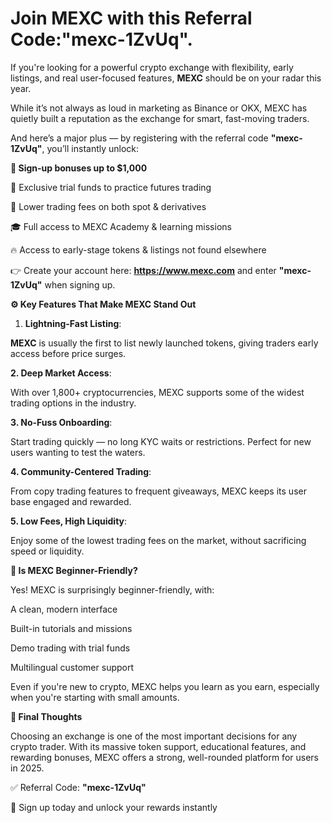 # Join MEXC with this Referral Code:"mexc-1ZvUq".

If you're looking for a powerful crypto exchange with flexibility, early listings, and real user-focused features, **MEXC** should be on your radar this year.

 While it’s not always as loud in marketing as Binance or OKX, MEXC has quietly built a reputation as the exchange for smart, fast-moving traders.

And here’s a major plus — by registering with the referral code **"mexc-1ZvUq"**, you’ll instantly unlock:

**🎁 Sign-up bonuses up to $1,000**

🤑 Exclusive trial funds to practice futures trading

💸 Lower trading fees on both spot & derivatives

🎓 Full access to MEXC Academy & learning missions

🔥 Access to early-stage tokens & listings not found elsewhere

👉 Create your account here: **https://www.mexc.com** and enter **"mexc-1ZvUq"** when signing up.

**⚙️ Key Features That Make MEXC Stand Out**

1. **Lightning-Fast Listing**:
   
**MEXC** is usually the first to list newly launched tokens, giving traders early access before price surges.

**2. Deep Market Access**:

With over 1,800+ cryptocurrencies, MEXC supports some of the widest trading options in the industry.

**3. No-Fuss Onboarding**:

Start trading quickly — no long KYC waits or restrictions. Perfect for new users wanting to test the waters.

**4. Community-Centered Trading**:

From copy trading features to frequent giveaways, MEXC keeps its user base engaged and rewarded.

**5. Low Fees, High Liquidity**:

Enjoy some of the lowest trading fees on the market, without sacrificing speed or liquidity.

**👶 Is MEXC Beginner-Friendly?**

Yes! MEXC is surprisingly beginner-friendly, with:

A clean, modern interface

Built-in tutorials and missions

Demo trading with trial funds

Multilingual customer support

Even if you're new to crypto, MEXC helps you learn as you earn, especially when you're starting with small amounts.

**📌 Final Thoughts**

Choosing an exchange is one of the most important decisions for any crypto trader. With its massive token support, educational features, and rewarding bonuses, MEXC offers a strong, well-rounded platform for users in 2025.

✅ Referral Code: **"mexc-1ZvUq"**

🎯 Sign up today and unlock your rewards instantly
